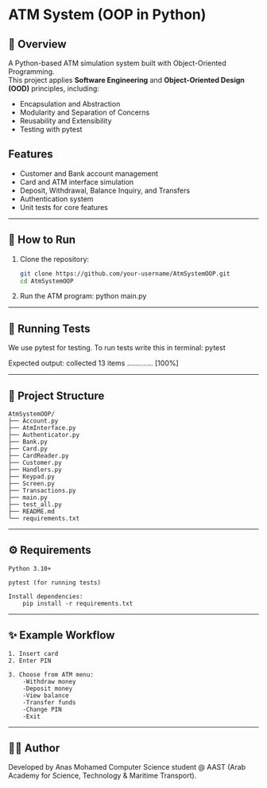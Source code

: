 # ATM System (OOP in Python)

## 📖 Overview

A Python-based ATM simulation system built with Object-Oriented Programming.  
This project applies **Software Engineering** and **Object-Oriented Design (OOD)** principles, including:

- Encapsulation and Abstraction
- Modularity and Separation of Concerns
- Reusability and Extensibility
- Testing with pytest

## Features
- Customer and Bank account management
- Card and ATM interface simulation
- Deposit, Withdrawal, Balance Inquiry, and Transfers
- Authentication system
- Unit tests for core features


---

## 🚀 How to Run

1. Clone the repository:
   ```bash
   git clone https://github.com/your-username/AtmSystemOOP.git
   cd AtmSystemOOP
   
2. Run the ATM program:
    python main.py

---

## 🧪 Running Tests

We use pytest for testing. 
To run tests write this in terminal:
    pytest

Expected output:
    collected 13 items
    .............   [100%]

---


## 📂 Project Structure
    
    AtmSystemOOP/
    ├── Account.py
    ├── AtmInterface.py
    ├── Authenticator.py
    ├── Bank.py
    ├── Card.py
    ├── CardReader.py
    ├── Customer.py
    ├── Handlers.py
    ├── Keypad.py
    ├── Screen.py
    ├── Transactions.py
    ├── main.py
    ├── test_all.py
    ├── README.md
    └── requirements.txt

---

## ⚙️ Requirements
    Python 3.10+

    pytest (for running tests)
    
    Install dependencies:
        pip install -r requirements.txt

---

## ✨ Example Workflow

    1. Insert card
    2. Enter PIN
    
    3. Choose from ATM menu:
        -Withdraw money
        -Deposit money
        -View balance
        -Transfer funds
        -Change PIN
        -Exit

---

## 👨‍💻 Author

Developed by Anas Mohamed
Computer Science student @ AAST (Arab Academy for Science, Technology & Maritime Transport).

